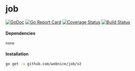 # job

[![GoDoc](https://godoc.org/github.com/webnice/job/v2/job?status.svg)](https://godoc.org/github.com/webnice/job/v2/job)
[![Go Report Card](https://goreportcard.com/badge/github.com/webnice/job)](https://goreportcard.com/report/github.com/webnice/job)
[![Coverage Status](https://coveralls.io/repos/github/webnice/job/badge.svg?branch=v2)](https://coveralls.io/github/webnice/job?branch=v2)
[![Build Status](https://travis-ci.org/webnice/job.svg?branch=v1)](https://travis-ci.org/webnice/job)


#### Dependencies

	none


#### Installation
```bash
go get -u github.com/webnice/job/v2
```
